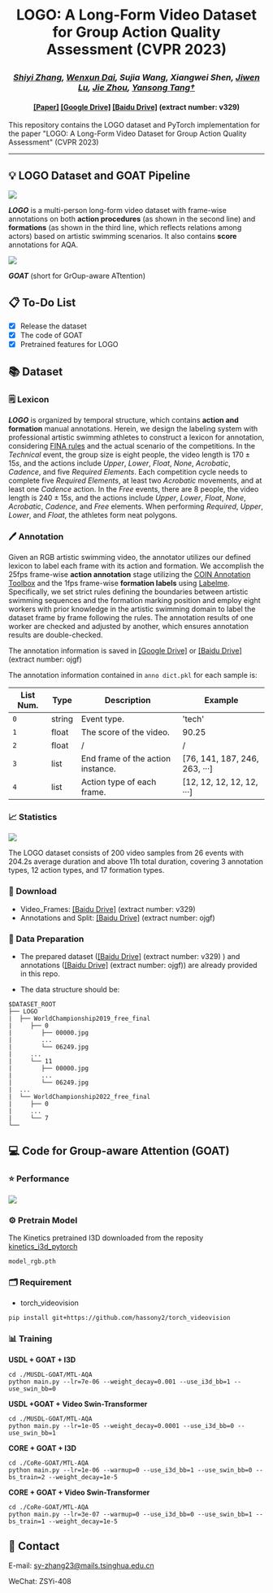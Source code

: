 # <p align="center">LOGO: A Long-Form Video Dataset for Group Action Quality Assessment (CVPR 2023)</p>
### <p align="center">*[Shiyi Zhang](https://shiyi-zh0408.github.io/), [Wenxun Dai](https://github.com/Dai-Wenxun), Sujia Wang, Xiangwei Shen, [Jiwen Lu](http://ivg.au.tsinghua.edu.cn/Jiwen_Lu/), [Jie Zhou](https://scholar.google.com/citations?user=6a79aPwAAAAJ&hl=en&authuser=1), [Yansong Tang†](https://andytang15.github.io/)*</p>

#### <p align="center">[[Paper]](https://openaccess.thecvf.com/content/CVPR2023/papers/Zhang_LOGO_A_Long-Form_Video_Dataset_for_Group_Action_Quality_Assessment_CVPR_2023_paper.pdf) [[Google Drive]](https://drive.google.com/file/d/1-MpOQSo72TZhoTzr8bqviDezi-ge7o6V/view?usp=drive_link) [[Baidu Drive]](https://pan.baidu.com/s/1GNi_ZcbSq6oi2SEX_iuFwA?pwd=v329) (extract number: v329)</p>

This repository contains the LOGO dataset and PyTorch implementation for the paper "LOGO: A Long-Form Video Dataset for Group Action Quality Assessment" (CVPR 2023)

---

## 💡 LOGO Dataset and GOAT Pipeline

![](./assets/LOGO_overview.png)

***LOGO*** is a multi-person long-form video dataset with frame-wise annotations on both **action procedures** (as shown in the second line) and **formations** (as shown in the third line, which reflects relations among actors) based on artistic swimming scenarios. It also contains **score** annotations for AQA.



![](./assets/GOAT.png)

 ***GOAT*** (short for GrOup-aware ATtention)

## 📋 To-Do List

- [x] Release the dataset
- [x] The code of GOAT
- [x] Pretrained features for LOGO

## :books: Dataset

### 🗒️ Lexicon

***LOGO*** is organized by temporal structure, which contains **action and formation** manual annotations. Herein, we design the labeling system with professional artistic swimming athletes to construct a lexicon for annotation, considering [FINA rules](https://www.worldaquatics.com/artistic-swimming/rules) and the actual scenario of the competitions. In the *Technical* event, the group size is eight people, the video length is $170±15s$, and the actions include *Upper*, *Lower*, *Float*, *None*, *Acrobatic*, *Cadence*, and five *Required Elements*. Each competition cycle needs to complete five *Required Elements*, at least two *Acrobatic* movements, and at least one *Cadence* action. In the *Free* events, there are 8 people, the video length is $240±15s$, and the actions include *Upper*, *Lower*, *Float*, *None*, *Acrobatic*, *Cadence*, and *Free* elements. When performing *Required*, *Upper*, *Lower*, and *Float*, the athletes form neat polygons.

### :pen: Annotation

Given an RGB artistic swimming video, the annotator utilizes our defined lexicon to label each frame with its action and formation. We accomplish the 25fps frame-wise **action annotation** stage utilizing the [COIN Annotation Toolbox](https://github.com/coin-dataset/annotation-tool) and the 1fps frame-wise **formation labels** using [Labelme](https://github.com/wkentaro/labelme). Specifically, we set strict rules defining the boundaries between artistic swimming sequences and the formation marking position and employ eight workers with prior knowledge in the artistic swimming domain to label the dataset frame by frame following the rules. The annotation results of one worker are checked and adjusted by another, which ensures annotation results are double-checked. 

The annotation information is saved in [[Google Drive]](https://drive.google.com/drive/folders/1i4lG1_iwP0lHMCvyYlqS8h7YRQCSRFyA?usp=drive_link) or [[Baidu Drive]](https://pan.baidu.com/s/1UwlGzCeq_UjY0GbOnaHXxw?pwd=ojgf) (extract number: ojgf)

The annotation information contained in `anno dict.pkl` for each sample is:

| List Num. | Type   | Description                       | Example                       |
| --------- | ------ | --------------------------------- | ----------------------------- |
| `0`       | string | Event type.                       | 'tech'                        |
| `1`       | float  | The score of the video.           | 90.25                         |
| `2`       | float  | /                                 | /                             |
| `3`       | list   | End frame of the action instance. | [76, 141, 187, 246, 263, ···] |
| `4`       | list   | Action type of each frame.        | [12, 12, 12, 12, 12, ···]     |

### :chart_with_upwards_trend: Statistics

![](./assets/dataset_comparison.png)

The LOGO dataset consists of 200 video samples from 26 events with 204.2s average duration and above 11h total duration, covering 3 annotation types, 12 action types, and 17 formation types.

### 💾 Download

- Video_Frames:  [[Baidu Drive]](https://pan.baidu.com/s/1GNi_ZcbSq6oi2SEX_iuFwA?pwd=v329) (extract number: v329) 
- Annotations and Split: [[Baidu Drive]](https://pan.baidu.com/s/1UwlGzCeq_UjY0GbOnaHXxw?pwd=ojgf) (extract number: ojgf)

### :notebook: Data Preparation

- The prepared dataset ([[Baidu Drive]](https://pan.baidu.com/s/1GNi_ZcbSq6oi2SEX_iuFwA?pwd=v329) (extract number: v329) ) and annotations ([[Baidu Drive]](https://pan.baidu.com/s/1UwlGzCeq_UjY0GbOnaHXxw?pwd=ojgf) (extract number: ojgf)) are already provided in this repo. 

- The data structure should be:

```
$DATASET_ROOT
├── LOGO
|  ├── WorldChampionship2019_free_final
|     ├── 0
|        ├── 00000.jpg
|        ...
|        └── 06249.jpg
|     ...
|     └── 11
|        ├── 00000.jpg
|        ...
|        └── 06249.jpg
|  ...
|  └── WorldChampionship2022_free_final
|     ├── 0
|     ...
|     └── 7 
└──
```

### 

## 💻 Code for Group-aware Attention (GOAT)

### ⭐️ Performance

![](./assets/AQA.png)

### ⚙️ Pretrain Model

The Kinetics pretrained I3D downloaded from the reposity [kinetics_i3d_pytorch](https://github.com/hassony2/kinetics_i3d_pytorch/blob/master/model/model_rgb.pth)

```
model_rgb.pth
```

### 🗂️ Requirement

- torch_videovision

```
pip install git+https://github.com/hassony2/torch_videovision
```

### 📊 Training

**USDL + GOAT + I3D**

```
cd ./MUSDL-GOAT/MTL-AQA
python main.py --lr=7e-06 --weight_decay=0.001 --use_i3d_bb=1 --use_swin_bb=0
```

**USDL +GOAT + Video Swin-Transformer**

```
cd ./MUSDL-GOAT/MTL-AQA
python main.py --lr=1e-05 --weight_decay=0.0001 --use_i3d_bb=0 --use_swin_bb=1
```

**CORE + GOAT + I3D**

```
cd ./CoRe-GOAT/MTL-AQA
python main.py --lr=1e-06 --warmup=0 --use_i3d_bb=1 --use_swin_bb=0 --bs_train=2 --weight_decay=1e-5
```

**CORE + GOAT + Video Swin-Transformer**

```
cd ./CoRe-GOAT/MTL-AQA
python main.py --lr=3e-07 --warmup=0 --use_i3d_bb=0 --use_swin_bb=1 --bs_train=1 --weight_decay=1e-5
```

## 📧 **Contact**

E-mail:  [sy-zhang23@mails.tsinghua.edu.cn](mailto:sy-zhang23@mails.tsinghua.edu.cn)

WeChat: ZSYi-408
